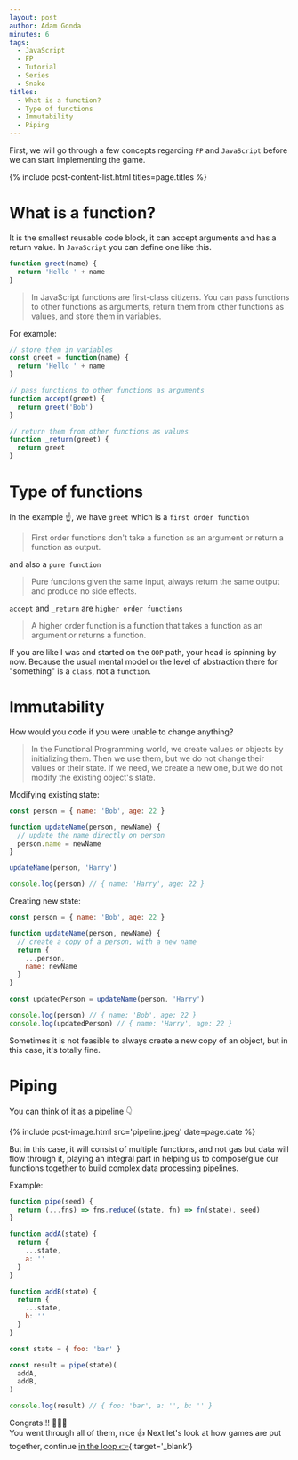 ```yaml
---
layout: post
author: Adam Gonda
minutes: 6
tags:
  - JavaScript
  - FP
  - Tutorial
  - Series
  - Snake
titles:
  - What is a function?
  - Type of functions
  - Immutability
  - Piping
---
```


First, we will go through a few concepts regarding `FP` and `JavaScript`
before we can start implementing the game.

{% include post-content-list.html titles=page.titles %}

# What is a function?

It is the smallest reusable code block, it can accept arguments and has a return value.
In `JavaScript` you can define one like this.

```js
function greet(name) {
  return 'Hello ' + name
}
```

> In JavaScript functions are first-class citizens.
You can pass functions to other functions as arguments, return them from other functions as values, and store them in variables.

For example:

```js
// store them in variables
const greet = function(name) {
  return 'Hello ' + name
}

// pass functions to other functions as arguments
function accept(greet) {
  return greet('Bob')
}

// return them from other functions as values
function _return(greet) {
  return greet
}
```

# Type of functions

In the example ☝️, we have `greet` which is a `first order function`

> First order functions don't take a function as an argument or return a function as output.

and also a `pure function`

> Pure functions given the same input, always return the same output and produce no side effects.

`accept` and `_return` are `higher order functions`

> A higher order function is a function that takes a function as an argument or returns a function.

If you are like I was and started on the `OOP` path,  your head is spinning by now.
Because the usual mental model or the level of abstraction there for "something" is a `class`, not a `function`.

# Immutability

How would you code if you were unable to change anything?

> In the Functional Programming world, we create values or objects by initializing them.
Then we use them, but we do not change their values or their state. If we need, we create
a new one, but we do not modify the existing object's state.

Modifying existing state:

```js
const person = { name: 'Bob', age: 22 }

function updateName(person, newName) {
  // update the name directly on person
  person.name = newName
}

updateName(person, 'Harry')

console.log(person) // { name: 'Harry', age: 22 }
```

Creating new state:

```js
const person = { name: 'Bob', age: 22 }

function updateName(person, newName) {
  // create a copy of a person, with a new name
  return {
    ...person,
    name: newName
  }
}

const updatedPerson = updateName(person, 'Harry')

console.log(person) // { name: 'Bob', age: 22 }
console.log(updatedPerson) // { name: 'Harry', age: 22 }
```

Sometimes it is not feasible to always create a new copy of an object,
but in this case, it's totally fine.

# Piping

You can think of it as a pipeline 👇

{% include post-image.html
  src='pipeline.jpeg'
  date=page.date
%}

But in this case, it will consist of multiple functions,
and not gas but data will flow through it,
playing an integral part in helping us to compose/glue our functions together
to build complex data processing pipelines.

Example:

```js
function pipe(seed) {
  return (...fns) => fns.reduce((state, fn) => fn(state), seed)
}

function addA(state) {
  return {
    ...state,
    a: ''
  }
}

function addB(state) {
  return {
    ...state,
    b: ''
  }
}

const state = { foo: 'bar' }

const result = pipe(state)(
  addA,
  addB,
)

console.log(result) // { foo: 'bar', a: '', b: '' }
```

Congrats!!! 🥳🥳🥳<br>
You went through all of them, nice 👍
Next let's look at how games are put together, continue [in the loop 👉](/2022/06/15/In-the-loop.html){:target='_blank'}
